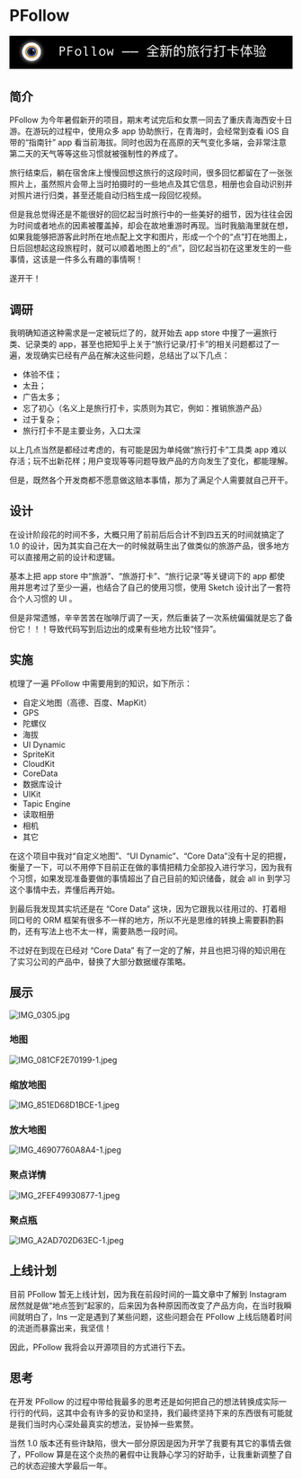 # PFollow
![2333](./banner.png)
## 简介
PFollow 为今年暑假新开的项目，期末考试完后和女票一同去了重庆青海西安十日游。在游玩的过程中，使用众多 app 协助旅行，在青海时，会经常到查看 iOS 自带的“指南针” app 看当前海拔。同时也因为在高原的天气变化多端，会非常注意第二天的天气等等这些习惯就被强制性的养成了。

旅行结束后，躺在宿舍床上慢慢回想这旅行的这段时间，很多回忆都留在了一张张照片上，虽然照片会带上当时拍摄时的一些地点及其它信息，相册也会自动识别并对照片进行归类，甚至还能自动归档生成一段回忆视频。

但是我总觉得还是不能很好的回忆起当时旅行中的一些美好的细节，因为往往会因为时间或者地点的因素被覆盖掉，却会在故地重游时再现。当时我脑海里就在想，如果我能够把游客此时所在地点配上文字和图片，形成一个个的“点”打在地图上，日后回想起这段旅程时，就可以顺着地图上的“点”，回忆起当初在这里发生的一些事情，这该是一件多么有趣的事情啊！

遂开干！

## 调研
我明确知道这种需求是一定被玩烂了的，就开始去 app store 中搜了一遍旅行类、记录类的 app，甚至也把知乎上关于“旅行记录/打卡”的相关问题都过了一遍，发现确实已经有产品在解决这些问题，总结出了以下几点：

* 体验不佳；
* 太丑；
* 广告太多；
* 忘了初心（名义上是旅行打卡，实质则为其它，例如：推销旅游产品）
* 过于复杂；
* 旅行打卡不是主要业务，入口太深

以上几点当然是都经过考虑的，有可能是因为单纯做“旅行打卡”工具类 app 难以存活；玩不出新花样；用户变现等等问题导致产品的方向发生了变化，都能理解。

但是，既然各个开发商都不愿意做这赔本事情，那为了满足个人需要就自己开干。

## 设计
在设计阶段花的时间不多，大概只用了前前后后合计不到四五天的时间就搞定了 1.0 的设计，因为其实自己在大一的时候就萌生出了做类似的旅游产品，很多地方可以直接用之前的设计和逻辑。

基本上把 app store 中“旅游”、“旅游打卡”、“旅行记录”等关键词下的 app 都使用并思考过了至少一遍，也结合了自己的使用习惯，使用 Sketch 设计出了一套符合个人习惯的 UI 。

但是非常遗憾，辛辛苦苦在咖啡厅调了一天，然后重装了一次系统偏偏就是忘了备份它！！！导致代码写到后边出的成果有些地方比较“怪异”。

## 实施
梳理了一遍 PFollow 中需要用到的知识，如下所示：

* 自定义地图（高德、百度、MapKit）
* GPS
* 陀螺仪
* 海拔
* UI Dynamic
* SpriteKit
* CloudKit
* CoreData
* 数据库设计
* UIKit
* Tapic Engine
* 读取相册
* 相机
* 其它

在这个项目中我对“自定义地图”、“UI Dynamic”、“Core Data”没有十足的把握，衡量了一下，可以不用停下目前正在做的事情把精力全部投入进行学习，因为我有个习惯，如果发现准备要做的事情超出了自己目前的知识储备，就会 all in 到学习这个事情中去，弄懂后再开始。

到最后我发现其实坑还是在 “Core Data” 这块，因为它跟我以往用过的、打着相同口号的 ORM 框架有很多不一样的地方，所以不光是思维的转换上需要斟酌斟酌，还有写法上也不太一样，需要熟悉一段时间。

不过好在到现在已经对 “Core Data” 有了一定的了解，并且也把习得的知识用在了实习公司的产品中，替换了大部分数据缓存策略。

## 展示

![IMG_0305.jpg](https://i.loli.net/2018/11/03/5bddc2dc527a3.jpg)

### 地图
![IMG_081CF2E70199-1.jpeg](https://i.loli.net/2018/11/03/5bddc386d5b5b.jpeg)

### 缩放地图
![IMG_851ED68D1BCE-1.jpeg](https://i.loli.net/2018/11/03/5bddc3ed51180.jpeg)

### 放大地图
![IMG_46907760A8A4-1.jpeg](https://i.loli.net/2018/11/03/5bddc51b90b39.jpeg)

### 聚点详情
![IMG_2FEF49930877-1.jpeg](https://i.loli.net/2018/11/03/5bddc46669b93.jpeg)

### 聚点瓶
![IMG_A2AD702D63EC-1.jpeg](https://i.loli.net/2018/11/03/5bddc4ba818d3.jpeg)


## 上线计划
目前 PFollow 暂无上线计划，因为我在前段时间的一篇文章中了解到 Instagram 居然就是做“地点签到”起家的，后来因为各种原因而改变了产品方向，在当时我瞬间就明白了，Ins 一定是遇到了某些问题，这些问题会在 PFollow 上线后随着时间的流逝而暴露出来，我坚信！

因此，PFollow 我将会以开源项目的方式进行下去。

## 思考
在开发 PFollow 的过程中带给我最多的思考还是如何把自己的想法转换成实际一行行的代码，这其中会有许多的妥协和坚持，我们最终坚持下来的东西很有可能就是我们当时内心深处最真实的想法，妥协掉一些累赘。

当然 1.0 版本还有些许缺陷，很大一部分原因是因为开学了我要有其它的事情去做了，PFollow 算是在这个炎热的暑假中让我静心学习的好助手，让我重新调整了自己的状态迎接大学最后一年。
